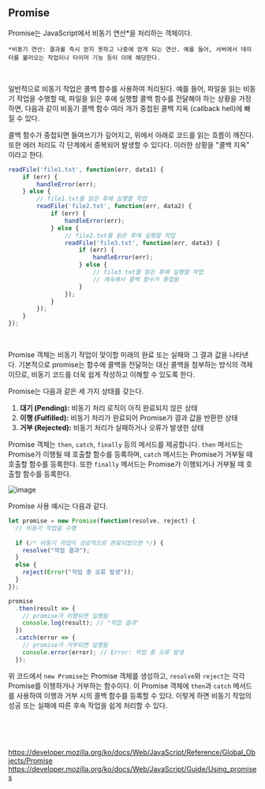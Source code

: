 ## Promise

Promise는 JavaScript에서 비동기 연산*을 처리하는 객체이다. 
```
*비동기 연산: 결과를 즉시 얻지 못하고 나중에 얻게 되는 연산. 예를 들어, 서버에서 데이터를 불러오는 작업이나 타이머 기능 등이 이에 해당한다.
```

<br>

일반적으로 비동기 작업은 콜백 함수를 사용하여 처리된다. 예를 들어, 파일을 읽는 비동기 작업을 수행할 때, 파일을 읽은 후에 실행할 콜백 함수를 전달해야 하는 상황을 가정하면, 다음과 같이 비동기 콜백 함수 여러 개가 중첩된 콜백 지옥 (callback hell)에 빠질 수 있다.

콜백 함수가 중첩되면 들여쓰기가 깊어지고, 위에서 아래로 코드를 읽는 흐름이 깨진다. 또한 에러 처리도 각 단계에서 중복되어 발생할 수 있다다. 이러한 상황을 "콜백 지옥" 이라고 한다.

```javascript
readFile('file1.txt', function(err, data1) {
    if (err) {
        handleError(err);
    } else {
        // file1.txt를 읽은 후에 실행할 작업
        readFile('file2.txt', function(err, data2) {
            if (err) {
                handleError(err);
            } else {
                // file2.txt를 읽은 후에 실행할 작업
                readFile('file3.txt', function(err, data3) {
                    if (err) {
                        handleError(err);
                    } else {
                        // file3.txt를 읽은 후에 실행할 작업
                        // 계속해서 콜백 함수가 중첩됨
                    }
                });
            }
        });
    }
});
```

<br>

Promise 객체는 비동기 작업이 맞이할 미래의 완료 또는 실패와 그 결과 값을 나타낸다. 기본적으로 promise는 함수에 콜백을 전달하는 대신 콜백을 첨부하는 방식의 객체이므로, 비동기 코드를 더욱 쉽게 작성하고 이해할 수 있도록 한다.

Promise는 다음과 같은 세 가지 상태를 갖는다.

1. **대기 (Pending):** 비동기 처리 로직이 아직 완료되지 않은 상태
2. **이행 (Fulfilled):** 비동기 처리가 완료되어 Promise가 결과 값을 반환한 상태
3. **거부 (Rejected):** 비동기 처리가 실패하거나 오류가 발생한 상태

Promise 객체는 `then`, `catch`, `finally` 등의 메서드를 제공합니다. `then` 메서드는 Promise가 이행될 때 호출할 함수를 등록하며, `catch` 메서드는 Promise가 거부될 때 호출할 함수를 등록한다.
또한 `finally` 메서드는 Promise가 이행되거나 거부될 때 호출할 함수를 등록한다.

![image](https://github.com/yumalg12/tech-study/assets/134472216/a439f623-439e-4d49-ab01-edc151745215)


Promise 사용 예시는 다음과 같다.

```javascript
let promise = new Promise(function(resolve, reject) {
  // 비동기 작업을 수행
  
  if (/* 비동기 작업이 성공적으로 완료되었으면 */) {
    resolve("작업 결과");
  }
  else {
    reject(Error("작업 중 오류 발생"));
  }
});

promise
  .then(result => {
    // promise가 이행되면 실행됨
    console.log(result); // "작업 결과"
  })
  .catch(error => {
    // promise가 거부되면 실행됨
    console.error(error); // Error: 작업 중 오류 발생
  });
```

위 코드에서 `new Promise`는 Promise 객체를 생성하고, `resolve`와 `reject`는 각각 Promise를 이행하거나 거부하는 함수이다.
이 Promise 객체에 `then`과 `catch` 메서드를 사용하여 이행과 거부 시의 콜백 함수를 등록할 수 있다. 이렇게 하면 비동기 작업의 성공 또는 실패에 따른 후속 작업을 쉽게 처리할 수 있다.

<br>
<br>

##
https://developer.mozilla.org/ko/docs/Web/JavaScript/Reference/Global_Objects/Promise
https://developer.mozilla.org/ko/docs/Web/JavaScript/Guide/Using_promises
